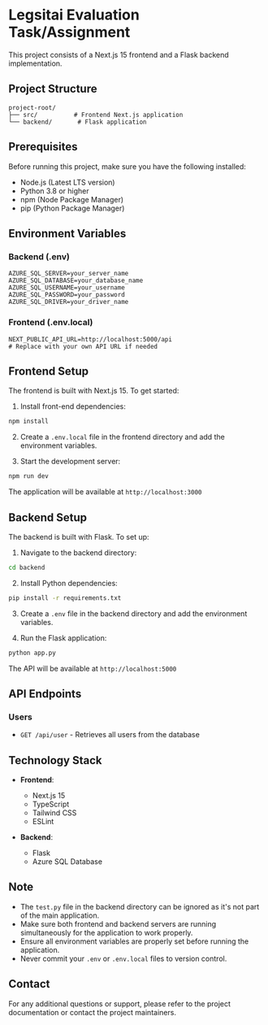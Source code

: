 # Legsitai Evaluation Task/Assignment

This project consists of a Next.js 15 frontend and a Flask backend implementation.

## Project Structure

```
project-root/
├── src/          # Frontend Next.js application
└── backend/       # Flask application
```

## Prerequisites

Before running this project, make sure you have the following installed:
- Node.js (Latest LTS version)
- Python 3.8 or higher
- npm (Node Package Manager)
- pip (Python Package Manager)

## Environment Variables

### Backend (.env)
```
AZURE_SQL_SERVER=your_server_name
AZURE_SQL_DATABASE=your_database_name
AZURE_SQL_USERNAME=your_username
AZURE_SQL_PASSWORD=your_password
AZURE_SQL_DRIVER=your_driver_name
```

### Frontend (.env.local)
```
NEXT_PUBLIC_API_URL=http://localhost:5000/api
# Replace with your own API URL if needed
```

## Frontend Setup

The frontend is built with Next.js 15. To get started:

1. Install front-end dependencies:
```bash
npm install
```

2. Create a `.env.local` file in the frontend directory and add the environment variables.

3. Start the development server:
```bash
npm run dev
```

The application will be available at `http://localhost:3000`

## Backend Setup

The backend is built with Flask. To set up:

1. Navigate to the backend directory:
```bash
cd backend
```

2. Install Python dependencies:
```bash
pip install -r requirements.txt
```

3. Create a `.env` file in the backend directory and add the environment variables.

4. Run the Flask application:
```bash
python app.py
```

The API will be available at `http://localhost:5000`

## API Endpoints

### Users
- `GET /api/user` - Retrieves all users from the database

## Technology Stack

- **Frontend**:
  - Next.js 15
  - TypeScript
  - Tailwind CSS
  - ESLint

- **Backend**:
  - Flask
  - Azure SQL Database

## Note

- The `test.py` file in the backend directory can be ignored as it's not part of the main application.
- Make sure both frontend and backend servers are running simultaneously for the application to work properly.
- Ensure all environment variables are properly set before running the application.
- Never commit your `.env` or `.env.local` files to version control.

## Contact

For any additional questions or support, please refer to the project documentation or contact the project maintainers.

